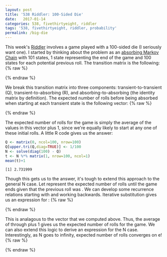 ```yaml
---
layout: post
title: '538 Riddler: 100-Sided Die'
date:   2017-01-14
categories: 538, fivethirtyeight, riddler
tags: '538, fivethirtyeight, riddler, probability'
permalink: /big-die
---
```

This week's [Riddler](https://fivethirtyeight.com/features/how-long-will-it-take-to-blow-out-the-birthday-candles/) involves a game played with a 100-sided die (I seriously want one).  I started by thinking about the problem as an [absorbing Markov Chain](https://en.wikipedia.org/wiki/Absorbing_Markov_chain) with 101 states, 1 state representing the end of the game and 100 states for each potential previous roll. The transition matrix is the following:
{% raw %}
<div class="equation" data-expr="
P = \begin{bmatrix}
 & \frac{1}{100} & \frac{1}{100} & \frac{1}{100} & \cdots & \frac{1}{100} & 0 & \\[0.8em]
 & 0 & \frac{1}{100} & \frac{1}{100} & \cdots & \frac{1}{100} & \frac{1}{100} & \\[0.8em]
 & 0 & 0 & \frac{1}{100} & \cdots & \frac{1}{100} & \frac{2}{100} & \\[0.8em]
 & \vdots & \vdots & \vdots & \ddots & \vdots & \vdots \\[0.8em]
 & 0 & 0 & 0 & \cdots & \frac{1}{100} & \frac{99}{100} \\[0.8em]
 & 0 & 0 & 0 & \cdots & 0 & 1
\end{bmatrix}
"></div>
{% endraw %}

We break this transition matrix into three components: transient-to-transient (Q), transient-to-absorbing (R), and absorbing-to-absorbing (the identity matrix by definition).  The expected number of rolls before being absorbed when starting at each transient state is the following vector:
{% raw %}
<div class="equation" data-expr="t = \left( I - Q \right)^{-1} \mathbf{1}"></div>
{% endraw %}

The expected number of rolls for the game is simply the average of the values in this vector plus 1, since we're equally likely to start at any one of these initial rolls.  A little R code gives us the answer:
``` R
Q <- matrix(0, ncol=100, nrow=100)
Q[upper.tri(Q,diag=TRUE)] <- 1/100
N <- solve(diag(100) - Q)
t <- N %*% matrix(1, nrow=100, ncol=1)
mean(t)+1
```
```
[1] 2.731999
```

Though this gets us to the answer, it's tough to extend this approach to the general N case.  Let <span class="inline-equation" data-expr="E_{i}"></span> represent the expected number of rolls until the game ends given that the previous roll was <span class="inline-equation" data-expr="i"></span>. We can develop some recurrence relations starting with <span class="inline-equation" data-expr="E_{100}"></span> and working backwards.  Iterative substitution gives us an expression for <span class="inline-equation" data-expr="E_{i}"></span>:
{% raw %}
<div class="equation" data-expr="\begin{aligned}
 E_{100} = & \frac{1}{100} E_{100} + 1 = \frac{100}{99} \\
 E_{99} = & \frac{1}{100} E_{99} + \frac{1}{100} E_{100} + 1 = \left( \frac{100}{99} \right)^{2} \\
 E_{98} = & \frac{1}{100} E_{88} + \frac{1}{100} E_{99} + \frac{1}{100} E_{100} + 1 = \left( \frac{100}{99} \right)^{3} \\
 \cdots \\
 E_{i} = & \left( \frac{100}{99} \right)^{100-i+1}
\end{aligned}"></div>
{% endraw %}

This is analagous to the vector <span class="inline-equation" data-expr="t"></span> that we computed above.  Thus, the average of <span class="inline-equation" data-expr="E_{1}"></span> through <span class="inline-equation" data-expr="E_{100}"></span> plus 1 gives us the expected number of rolls for the game.  We can also extend this logic to derive an expression for the N case.  Interestingly, as N goes to infinity, expected number of rolls converges on e!
{% raw %}
<div class="equation" data-expr="E(100) = 1 + \frac{1}{100} \sum_{i=1}^{100} E_{i} = 1 + \frac{1}{100} \sum_{i=1}^{100} \left( \frac{100}{99} \right)^{i} = \left( \frac{100}{99} \right)^{100} = 2.731999"></div>
<div class="equation" data-expr="E(N) = \left( \frac{N}{N-1} \right)^{N} \rightarrow  \lim_{N \to \infty } E(N) = e = 2.718283"></div>
{% endraw %}
